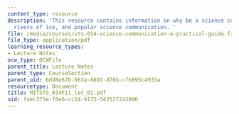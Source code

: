 ```yaml
---
content_type: resource
description: 'This resource contains information on why be a science communicator,
  rivers of ice, and popular science communication. '
file: /media/courses/sts-034-science-communication-a-practical-guide-fall-2011/faec3f5ef6e6cc249175542527242096_MITSTS_034F11_lec_01.pdf
file_type: application/pdf
learning_resource_types:
- Lecture Notes
ocw_type: OCWFile
parent_title: Lecture Notes
parent_type: CourseSection
parent_uid: 6dd8e67b-563a-8891-d76b-cfb695c4933a
resourcetype: Document
title: MITSTS_034F11_lec_01.pdf
uid: faec3f5e-f6e6-cc24-9175-542527242096
---
```

